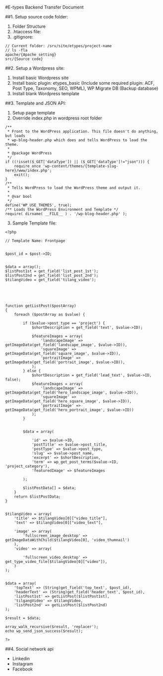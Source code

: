 #E-types Backend Transfer Document

##1. Setup source code folder:
1. Folder Structure
2. .htaccess file:
3. .gitignore: 
```
// Current folder: /srv/site/etypes/project-name
// ls -fla
apache/{Apache setting}
src/{Source code}
```

##2. Setup a Wordpress site:

1. Install basic Wordpress site
2. Install basic plugin: etypes_basic (Include some required plugin: ACF, Post Type, Taxonomy, SEO, WPML), WP Migrate DB (Backup database)
3. Install blank Wordpress template

##3. Template and JSON API:

1. Setup page template
2. Override index.php in wordpress root folder

```<?php
/**
 * Front to the WordPress application. This file doesn't do anything, but loads
 * wp-blog-header.php which does and tells WordPress to load the theme.
 *
 * @package WordPress
 */
if ((!isset($_GET['dataType']) || ($_GET['dataType']!="json"))) {
    require_once 'wp-content/themes/{template-slug-here}/www/index.php';
    exit();
}
/**
 * Tells WordPress to load the WordPress theme and output it.
 *
 * @var bool
 */
define('WP_USE_THEMES', true);
/** Loads the WordPress Environment and Template */
require( dirname( __FILE__ ) . '/wp-blog-header.php' );
```

3. Sample Template file:
```
<?php

// Template Name: Frontpage


$post_id = $post->ID;


$data = array();
$listPost1st = get_field('list_post_1st');
$listPost2nd = get_field('list_post_2nd');
$tilangVideo = get_field('tilang_video');





function getListPost($postArray)
{
    foreach ($postArray as $value) {

        if ($value->post_type == 'project') {
            $shortDescription = get_field('text', $value->ID);

            $featureImages = array(
                'landscapeImage' => getImageData(get_field('landscape_image', $value->ID)),
                'squareImage' => getImageData(get_field('square_image', $value->ID)),
                'portraitImage' => getImageData(get_field('portrait_image', $value->ID)),
            );
        } else {
            $shortDescription = get_field('lead_text', $value->ID, false);
            $featureImages = array(
                'landscapeImage' => getImageData(get_field('hero_landscape_image', $value->ID)),
                'squareImage' => getImageData(get_field('hero_square_image', $value->ID)),
                'portraitImage' => getImageData(get_field('hero_portrait_image', $value->ID))
            );
        }


        $data = array(

            'id' => $value->ID,
            'postTitle' => $value->post_title,
            'postType' => $value->post_type,
            'slug' => $value->post_name,
            'excerpt' => $shortDescription,
            'term' => wp_get_post_terms($value->ID, 'project_category'),
            'featuredImage' => $featureImages

        );

        $listPostData[] = $data;
    }
    return $listPostData;
}


$tilangVideo = array(
    'title' => $tilangVideo[0]["video_title"],
    'text' => $tilangVideo[0]["video_text"],

    'image' => array(
        'fullscreen_image_desktop' => getImageDataWithChild($tilangVideo[0], 'video_thumnail')
    ),
    'video' => array(

        'fullscreen_video_desktop' => get_type_video_file($tilangVideo[0]["video"]),
    )
);


$data = array(
    'topText' => (String)get_field('top_text', $post_id),
    'headerText' => (String)get_field('header_text', $post_id),
    'listPost1st' => getListPost($listPost1st),
    'tilgangVideo' => $tilangVideo,
    'listPost2nd' => getListPost($listPost2nd)
);

$result = $data;

array_walk_recursive($result, 'replacer');
echo wp_send_json_success($result);

?>
```

##4. Social network api
- Linkedin
- Instagram
- Facebook
